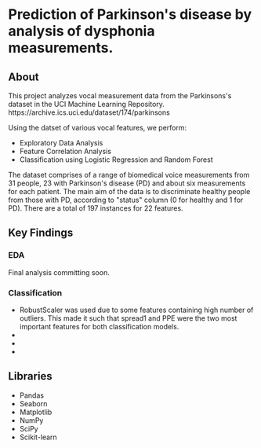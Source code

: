 <h1>Prediction of Parkinson's disease by analysis of dysphonia measurements.</h1>
<h2>About</h2>
<p>This project analyzes vocal measurement data from the Parkinsons's dataset in the UCI Machine Learning Repository. https://archive.ics.uci.edu/dataset/174/parkinsons</p>
   <p> Using the datset of various vocal features, we perform:
    <ul>
        <li>Exploratory Data Analysis</li>
        <li>Feature Correlation Analysis</li>
        <li>Classification using Logistic Regression and Random Forest</li>
    </ul>
        The dataset comprises of a range of biomedical voice measurements from 31 people, 23 with Parkinson's disease (PD) and about six measurements for each patient. The main aim of the data is to discriminate healthy people from those with PD, according to "status" column (0 for healthy and 1 for PD). There are a total of 197 instances for 22 features.
    </p>
<h2>Key Findings</h2>
<h3>EDA</h3>
  <p>Final analysis committing soon.</p>
<h3>Classification</h3>
  <p>
    <ul>
        <li>RobustScaler was used due to some features containing high number of outliers. This made it such that spread1 and PPE were the two most important features for both classification models.</li>
        <li></li>
        <li></li>
        <li></li>
      </ul>
  </p>
  <h2>Libraries</h2>
  <p>
    <ul>
      <li>Pandas</li>
        <li>Seaborn</li>
        <li>Matplotlib</li>
        <li>NumPy</li>
        <li>SciPy</li>
        <li>Scikit-learn</li>
    </ul>
